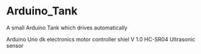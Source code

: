 # Arduino_Tank
A small Arduino Tank which drives automatically 


Arduino Uno
dk electronics motor controller shiel V 1.0
HC-SR04 Ultrasonic sensor
